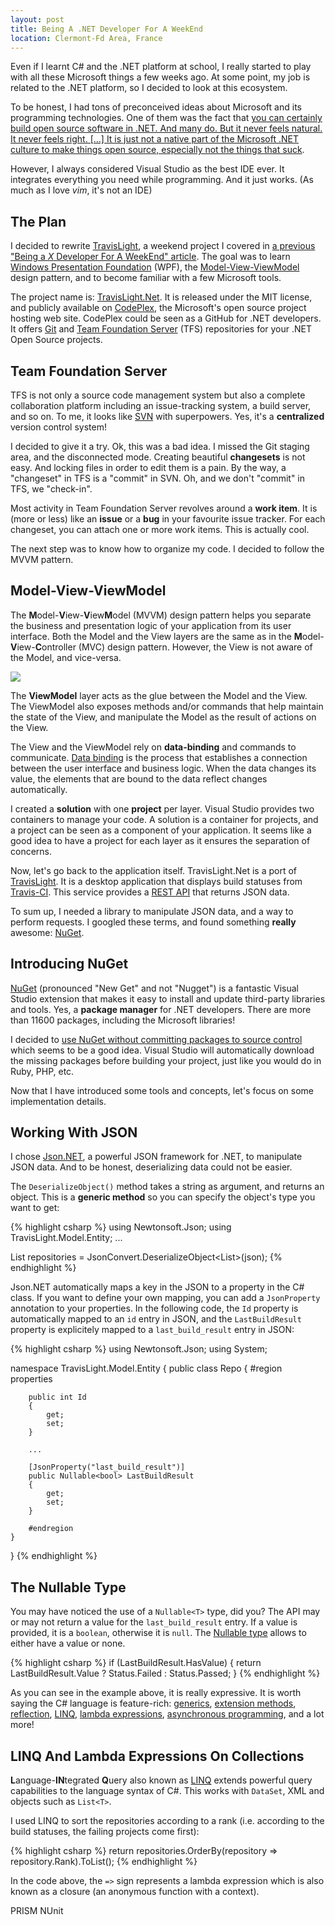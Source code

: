 ```yaml
---
layout: post
title: Being A .NET Developer For A WeekEnd
location: Clermont-Fd Area, France
---
```


Even if I learnt C# and the .NET platform at school, I really started to play
with all these Microsoft things a few weeks ago. At some point, my job is related
to the .NET platform, so I decided to look at this ecosystem.

To be honest, I had tons of preconceived ideas about Microsoft and its
programming technologies. One of them was the fact that [you can certainly build
open source software in .NET. And many do. But it never feels natural. It never
feels right. \[...\] It is just not a native part of the Microsoft .NET culture to
make things open source, especially not the things that suck](http://www.codinghorror.com/blog/2013/03/why-ruby.html).

However, I always considered Visual Studio as the best IDE ever. It integrates
everything you need while programming. And it just works. (As much as I love
_vim_, it's not an IDE)


## The Plan

I decided to rewrite [TravisLight](https://github.com/willdurand/TravisLight), a
weekend project I covered in [a previous "Being a _X_ Developer For A
WeekEnd" article](/2012/12/24/being-a-frontend-developer-for-a-weekend/). The
goal was to learn [Windows Presentation
Foundation](http://msdn.microsoft.com/en-us/library/aa970268.aspx) (WPF), the
[Model-View-ViewModel](http://en.wikipedia.org/wiki/Model_View_ViewModel)
design pattern, and to become familiar with a few Microsoft tools.

The project name is: [TravisLight.Net](http://travislightnet.codeplex.com/). It
is released under the MIT license, and publicly available on
[CodePlex](http://www.codeplex.com/), the Microsoft's open source project hosting
web site. CodePlex could be seen as a GitHub for .NET developers. It offers
[Git](http://git-scm.com/) and [Team Foundation
Server](http://en.wikipedia.org/wiki/Team_Foundation_Server) (TFS) repositories
for your .NET Open Source projects.


## Team Foundation Server

TFS is not only a source code management system but also a complete
collaboration platform including an issue-tracking system, a build server, and
so on. To me, it looks like [SVN](http://subversion.apache.org/) with
superpowers. Yes, it's a **centralized** version control system!

I decided to give it a try. Ok, this was a bad idea. I missed the Git staging
area, and the disconnected mode. Creating beautiful **changesets** is not easy.
And locking files in order to edit them is a pain.
By the way, a "changeset" in TFS is a "commit" in SVN. Oh, and we don't
"commit" in TFS, we "check-in".

Most activity in Team Foundation Server revolves around a **work item**. It is
(more or less) like an **issue** or a **bug** in your favourite issue tracker.
For each changeset, you can attach one or more work items. This is actually
cool.

The next step was to know how to organize my code. I decided to follow the MVVM
pattern.


## Model-View-ViewModel

The **M**odel-**V**iew-**V**iew**M**odel (MVVM) design pattern helps you
separate the business and presentation logic of your application from its user
interface. Both the Model and the View layers are the same as in the
**M**odel-**V**iew-**C**ontroller (MVC) design pattern. However, the View is not
aware of the Model, and vice-versa.

![](http://i.msdn.microsoft.com/dynimg/IC448690.png)

The **ViewModel** layer acts as the glue between the Model and the View. The
ViewModel also exposes methods and/or commands that help maintain the state of
the View, and manipulate the Model as the result of actions on the View.

The View and the ViewModel rely on **data-binding** and commands to communicate.
[Data binding](http://msdn.microsoft.com/en-us/library/ms752347.aspx) is the
process that establishes a connection between the user interface and business
logic. When the data changes its value, the elements that are bound to the data
reflect changes automatically.

I created a **solution** with one **project** per layer. Visual Studio provides
two containers to manage your code. A solution is a container for projects, and
a project can be seen as a component of your application. It seems like a good
idea to have a project for each layer as it ensures the separation of concerns.

Now, let's go back to the application itself. TravisLight.Net is a port of
[TravisLight](http://williamdurand.fr/TravisLight/). It is a desktop application
that displays build statuses from [Travis-CI](http://travis-ci.org). This
service provides a [REST API](https://api.travis-ci.org/docs/) that returns JSON
data.

To sum up, I needed a library to manipulate JSON data, and a way to perform
requests. I googled these terms, and found something **really** awesome:
[NuGet](http://nuget.org/).


## Introducing NuGet

[NuGet](http://nuget.org/) (pronounced "New Get" and not "Nugget") is a
fantastic Visual Studio extension that makes it easy to install and update
third-party libraries and tools. Yes, a **package manager** for .NET developers.
There are more than 11600 packages, including the Microsoft libraries!

I decided to [use NuGet without committing packages to source
control](http://docs.nuget.org/docs/workflows/using-nuget-without-committing-packages)
which seems to be a good idea. Visual Studio will automatically download the
missing packages before building your project, just like you would do in Ruby,
PHP, etc.

Now that I have introduced some tools and concepts, let's focus on some
implementation details.


## Working With JSON

I chose [Json.NET](http://james.newtonking.com/projects/json-net.aspx), a
powerful JSON framework for .NET, to manipulate JSON data. And to be honest,
deserializing data could not be easier.

The `DeserializeObject()` method takes a string as argument, and returns an
object. This is a **generic method** so you can specify the object's type you
want to get:

{% highlight csharp %}
using Newtonsoft.Json;
using TravisLight.Model.Entity;
...

List<Repo> repositories = JsonConvert.DeserializeObject<List<Repo>>(json);
{% endhighlight %}

Json.NET automatically maps a key in the JSON to a property in the C# class. If
you want to define your own mapping, you can add a `JsonProperty` annotation to
your properties. In the following code, the `Id` property is automatically
mapped to an `id` entry in JSON, and the `LastBuildResult` property is
explicitely mapped to a `last_build_result` entry in JSON:

{% highlight csharp %}
using Newtonsoft.Json;
using System;

namespace TravisLight.Model.Entity
{
    public class Repo
    {
        #region properties

        public int Id
        {
            get;
            set;
        }

        ...

        [JsonProperty("last_build_result")]
        public Nullable<bool> LastBuildResult
        {
            get;
            set;
        }

        #endregion
    }
}
{% endhighlight %}


## The Nullable Type

You may have noticed the use of a `Nullable<T>` type, did you? The API may or
may not return a value for the `last_build_result` entry. If a value is
provided, it is a `boolean`, otherwise it is `null`. The [Nullable
type](http://msdn.microsoft.com/library/1t3y8s4s.aspx) allows to either
have a value or none.

{% highlight csharp %}
if (LastBuildResult.HasValue)
{
    return LastBuildResult.Value ? Status.Failed : Status.Passed;
}
{% endhighlight %}

As you can see in the example above, it is really expressive. It is worth saying
the C# language is feature-rich:
[generics](http://msdn.microsoft.com/library/512aeb7t.aspx),
[extension methods](http://msdn.microsoft.com/library/bb383977.aspx),
[reflection](http://msdn.microsoft.com/library/ms173183.aspx),
[LINQ](http://msdn.microsoft.com/library/bb397926.aspx),
[lambda expressions](http://msdn.microsoft.com/library/bb397687.aspx),
[asynchronous
programming](http://msdn.microsoft.com/library/hh191443.aspx),
and a lot more!


## LINQ And Lambda Expressions On Collections

**L**anguage-**IN**tegrated **Q**uery also known as
[LINQ](http://msdn.microsoft.com/library/bb397926.aspx) extends powerful
query capabilities to the language syntax of C#. This works with `DataSet`, XML
and objects such as `List<T>`.

I used LINQ to sort the repositories according to a rank (i.e. according to the
build statuses, the failing projects come first):

{% highlight csharp %}
return repositories.OrderBy(repository => repository.Rank).ToList();
{% endhighlight %}

In the code above, the `=>` sign represents a lambda expression which is also
known as a closure (an anonymous function with a context).




PRISM
NUnit
